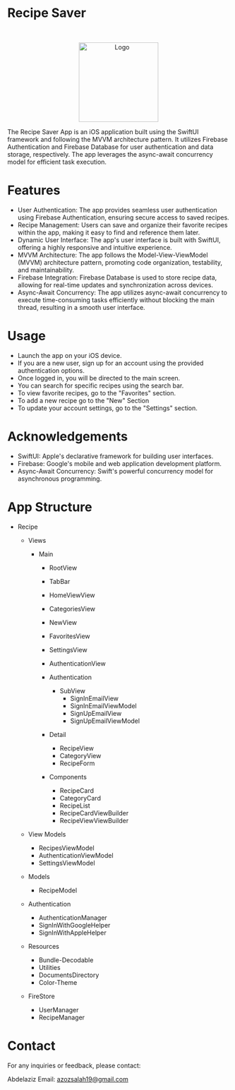 # Recipe Saver

<br />
<p align="center">
  <a href="https://github.com/Azoz-JR/RecipeSaver/edit/master">
    <img src="https://github.com/Azoz-JR/RecipeSaver/assets/77539943/a6909a4e-1fd6-45a2-8e8a-c0f2b2930e16" alt="Logo" width="180" height="180">
  </a>
</p>

The Recipe Saver App is an iOS application built using the SwiftUI framework and following the MVVM architecture pattern.
It utilizes Firebase Authentication and Firebase Database for user authentication and data storage, respectively.
The app leverages the async-await concurrency model for efficient task execution.

# Features
- User Authentication: The app provides seamless user authentication using Firebase Authentication, ensuring secure access to saved recipes.
- Recipe Management: Users can save and organize their favorite recipes within the app, making it easy to find and reference them later.
- Dynamic User Interface: The app's user interface is built with SwiftUI, offering a highly responsive and intuitive experience.
- MVVM Architecture: The app follows the Model-View-ViewModel (MVVM) architecture pattern, promoting code organization, testability, and maintainability.
- Firebase Integration: Firebase Database is used to store recipe data, allowing for real-time updates and synchronization across devices.
- Async-Await Concurrency: The app utilizes async-await concurrency to execute time-consuming tasks efficiently without blocking the main thread, resulting in a smooth user interface.

# Usage
- Launch the app on your iOS device.
- If you are a new user, sign up for an account using the provided authentication options.
- Once logged in, you will be directed to the main screen.
- You can search for specific recipes using the search bar.
- To view favorite recipes, go to the "Favorites" section.
- To add a new recipe go to the "New" Section
- To update your account settings, go to the "Settings" section.

# Acknowledgements
- SwiftUI: Apple's declarative framework for building user interfaces.
- Firebase: Google's mobile and web application development platform.
- Async-Await Concurrency: Swift's powerful concurrency model for asynchronous programming.

# App Structure
- Recipe
  - Views
    - Main
        - RootView
        - TabBar
        - HomeViewView
        - CategoriesView
        - NewView
        - FavoritesView
        - SettingsView
        - AuthenticationView
        - Authentication
            - SubView
                - SignInEmailView
                - SignInEmailViewModel
                - SignUpEmailView
                - SignUpEmailViewModel
        - Detail
            - RecipeView
            - CategoryView
            - RecipeForm
            
        - Components
            - RecipeCard
            - CategoryCard
            - RecipeList
            - RecipeCardViewBuilder
            - RecipeViewViewBuilder
            
  - View Models
    - RecipesViewModel
    - AuthenticationViewModel
    - SettingsViewModel
    
  - Models
    - RecipeModel
    
  - Authentication
    - AuthenticationManager
    - SignInWithGoogleHelper
    - SignInWithAppleHelper
    
  - Resources
    - Bundle-Decodable
    - Utilities
    - DocumentsDirectory
    - Color-Theme
    
  - FireStore
    - UserManager
    - RecipeManager    
    
# Contact

For any inquiries or feedback, please contact:

Abdelaziz
Email: azozsalah19@gmail.com    
